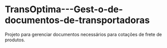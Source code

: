 # TransOptima---Gest-o-de-documentos-de-transportadoras
Projeto para gerenciar documentos necessários para cotações de frete de produtos.
